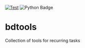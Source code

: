 [![Test](https://github.com/BDehapiot/bdtools/actions/workflows/pytest.yml/badge.svg)](https://github.com/BDehapiot/bdtools/actions/workflows/pytest.yml)
![Python Badge](https://img.shields.io/badge/Python-3.9%20%7C%203.10%20%7C%203.11-blue?logo=python&logoColor=rgb(149%2C157%2C165)&labelColor=rgb(50%2C60%2C65))

# bdtools
Collection of tools for recurring tasks
